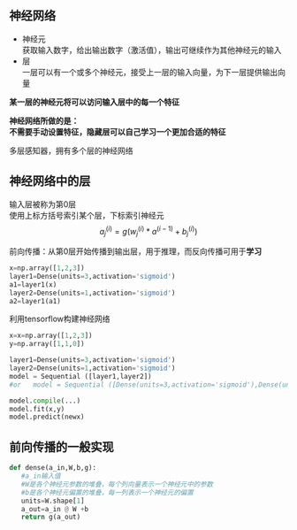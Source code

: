 ## 神经网络
- 神经元  
   获取输入数字，给出输出数字（激活值），输出可继续作为其他神经元的输入
- 层  
   一层可以有一个或多个神经元，接受上一层的输入向量，为下一层提供输出向量

**某一层的神经元将可以访问输入层中的每一个特征**    


**神经网络所做的是：  
不需要手动设置特征，隐藏层可以自己学习一个更加合适的特征**

多层感知器，拥有多个层的神经网络

## 神经网络中的层
输入层被称为第0层  
使用上标方括号索引某个层，下标索引神经元
$$a_j^{(i)}=g( w_j^{(i)}*a^{(i-1)}+b_j^{(i)} )$$

前向传播：从第0层开始传播到输出层，用于推理，而反向传播可用于**学习**

```python
x=np.array([1,2,3])
layer1=Dense(units=3,activation='sigmoid')
a1=layer1(x)
layer2=Dense(units=1,activation='sigmoid')
a2=layer1(a1)
```
利用tensorflow构建神经网络
```python
x=x=np.array([1,2,3])
y=np.array([1,1,0])

layer1=Dense(units=3,activation='sigmoid')
layer2=Dense(units=1,activation='sigmoid')
model = Sequential ([layer1,layer2])
#or   model = Sequential ([Dense(units=3,activation='sigmoid'),Dense(units=1,activation='sigmoid')])

model.compile(...)
model.fit(x,y)
model.predict(newx)
```

## 前向传播的一般实现
```python
def dense(a_in,W,b,g):
   #a_in输入值
   #W是各个神经元参数的堆叠，每个列向量表示一个神经元中的参数
   #b是各个神经元偏置的堆叠，每一列表示一个神经元的偏置
   units=W.shape[1]
   a_out=a_in @ W +b
   return g(a_out)
```
   

